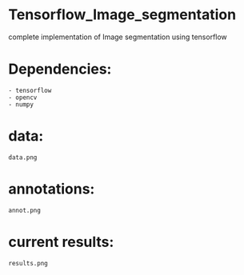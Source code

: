 # Tensorflow_Image_segmentation
complete implementation of Image segmentation using tensorflow


# Dependencies:
    - tensorflow
    - opencv
    - numpy

# data:
    data.png

# annotations:
    annot.png

# current results:
    results.png

